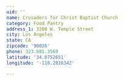 ```yaml
---
uid: ''
name: Crusaders for Christ Baptist Church
category: Food Pantry
address_1: 3200 W. Temple Street
city: Los Angeles
state: CA
zipcode: '90026'
phone: 323.681.3569
latitude: '34.0752651'
longitude: '-118.2816342'

---
```

